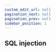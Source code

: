 ```yaml
---
custom_edit_url: null
pagination_next: null
pagination_prev: null
sidebar_position: 1
---
```


## SQL injection
